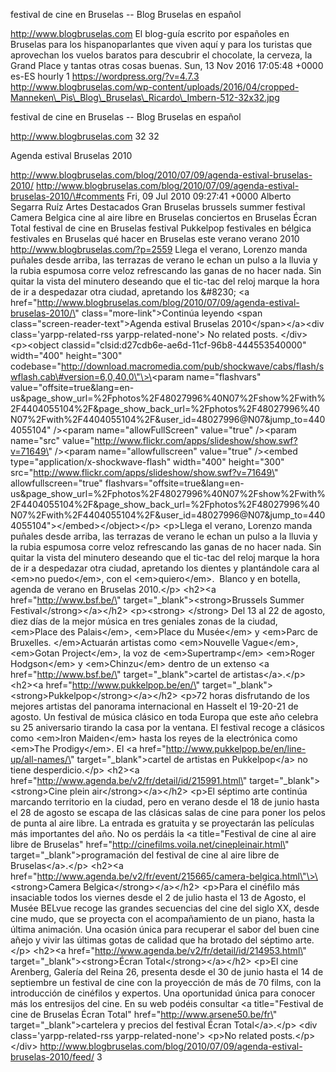 festival de cine en Bruselas -- Blog Bruselas en español

http://www.blogbruselas.com El blog-guía escrito por españoles en
Bruselas para los hispanoparlantes que viven aquí y para los turistas
que aprovechan los vuelos baratos para descubrir el chocolate, la
cerveza, la Grand Place y tantas otras cosas buenas. Sun, 13 Nov 2016
17:05:48 +0000 es-ES hourly 1 https://wordpress.org/?v=4.7.3
http://www.blogbruselas.com/wp-content/uploads/2016/04/cropped-Manneken\_Pis\_Blog\_Bruselas\_Ricardo\_Imbern-512-32x32.jpg

festival de cine en Bruselas -- Blog Bruselas en español

http://www.blogbruselas.com 32 32

Agenda estival Bruselas 2010

http://www.blogbruselas.com/blog/2010/07/09/agenda-estival-bruselas-2010/
http://www.blogbruselas.com/blog/2010/07/09/agenda-estival-bruselas-2010/\#comments
Fri, 09 Jul 2010 09:27:41 +0000 Alberto Segarra Ruíz Artes Destacados
Gran Bruselas brussels summer festival Camera Belgica cine al aire libre
en Bruselas conciertos en Bruselas Écran Total festival de cine en
Bruselas festival Pukkelpop festivales en bélgica festivales en Bruselas
qué hacer en Bruselas este verano verano 2010
http://www.blogbruselas.com/?p=2559 Llega el verano, Lorenzo manda
puñales desde arriba, las terrazas de verano le echan un pulso a la
lluvia y la rubia espumosa corre veloz refrescando las ganas de no hacer
nada. Sin quitar la vista del minutero deseando que el tic-tac del reloj
marque la hora de ir a despedazar otra ciudad, apretando los &\#8230;
\<a
href=\"http://www.blogbruselas.com/blog/2010/07/09/agenda-estival-bruselas-2010/\"
class=\"more-link\"\>Continúa leyendo \<span
class=\"screen-reader-text\"\>Agenda estival Bruselas
2010\</span\>\</a\>\<div class=\'yarpp-related-rss
yarpp-related-none\'\> No related posts. \</div\> \<p\>\<object
classid=\"clsid:d27cdb6e-ae6d-11cf-96b8-444553540000\" width=\"400\"
height=\"300\"
codebase=\"http://download.macromedia.com/pub/shockwave/cabs/flash/swflash.cab\#version=6,0,40,0\"\>\<param
name=\"flashvars\"
value=\"offsite=true&amp;lang=en-us&amp;page\_show\_url=%2Fphotos%2F48027996%40N07%2Fshow%2Fwith%2F4404055104%2F&amp;page\_show\_back\_url=%2Fphotos%2F48027996%40N07%2Fwith%2F4404055104%2F&amp;user\_id=48027996\@N07&amp;jump\_to=4404055104\"
/\>\<param name=\"allowFullScreen\" value=\"true\" /\>\<param
name=\"src\"
value=\"http://www.flickr.com/apps/slideshow/show.swf?v=71649\"
/\>\<param name=\"allowfullscreen\" value=\"true\" /\>\<embed
type=\"application/x-shockwave-flash\" width=\"400\" height=\"300\"
src=\"http://www.flickr.com/apps/slideshow/show.swf?v=71649\"
allowfullscreen=\"true\"
flashvars=\"offsite=true&amp;lang=en-us&amp;page\_show\_url=%2Fphotos%2F48027996%40N07%2Fshow%2Fwith%2F4404055104%2F&amp;page\_show\_back\_url=%2Fphotos%2F48027996%40N07%2Fwith%2F4404055104%2F&amp;user\_id=48027996\@N07&amp;jump\_to=4404055104\"\>\</embed\>\</object\>\</p\>
\<p\>Llega el verano, Lorenzo manda puñales desde arriba, las terrazas
de verano le echan un pulso a la lluvia y la rubia espumosa corre veloz
refrescando las ganas de no hacer nada. Sin quitar la vista del minutero
deseando que el tic-tac del reloj marque la hora de ir a despedazar otra
ciudad, apretando los dientes y plantándole cara al \<em\>no
puedo\</em\>, con el \<em\>quiero\</em\>.  Blanco y en botella, agenda
de verano en Bruselas 2010.\</p\> \<h2\>\<a href=\"http://www.bsf.be/\"
target=\"\_blank\"\>\<strong\>Brussels Summer
Festival\</strong\>\</a\>\</h2\> \<p\>\<strong\> \</strong\> Del 13 al
22 de agosto, diez días de la mejor música en tres geniales zonas de la
ciudad, \<em\>Place des Palais\</em\>, \<em\>Place du Musée\</em\> y
\<em\>Parc de Bruxelles. \</em\>Actuarán artistas como \<em\>Nouvelle
Vague\</em\>, \<em\>Gotan Project\</em\>, la voz de
\<em\>Supertramp\</em\> \<em\>Roger Hodgson\</em\> y \<em\>Chinzu\</em\>
dentro de un extenso \<a href=\"http://www.bsf.be/\"
target=\"\_blank\"\>cartel de artistas\</a\>.\</p\> \<h2\>\<a
href=\"http://www.pukkelpop.be/en/\"
target=\"\_blank\"\>\<strong\>Pukkelpop\</strong\>\</a\>\</h2\> \<p\>72
horas disfrutando de los mejores artistas del panorama internacional en
Hasselt el 19-20-21 de agosto. Un festival de música clásico en toda
Europa que este año celebra su 25 aniversario tirando la casa por la
ventana. El festival recoge a clásicos como \<em\>Iron Maiden\</em\>
hasta los reyes de la electrónica como \<em\>The Prodigy\</em\>. El \<a
href=\"http://www.pukkelpop.be/en/line-up/all-names/\"
target=\"\_blank\"\>cartel de artistas en Pukkelpop\</a\> no tiene
desperdicio.\</p\> \<h2\>\<a
href=\"http://www.agenda.be/v2/fr/detail/id/215991.html\"
target=\"\_blank\"\>\<strong\>Cine plein air\</strong\>\</a\>\</h2\>
\<p\>El séptimo arte continúa marcando territorio en la ciudad, pero en
verano desde el 18 de junio hasta el 28 de agosto se escapa de las
clásicas salas de cine para poner los pelos de punta al aire libre. La
entrada es gratuita y se proyectarán las películas más importantes del
año. No os perdáis la \<a title=\"Festival de cine al aire libre de
Bruselas\" href=\"http://cinefilms.voila.net/cinepleinair.html\"
target=\"\_blank\"\>programación del festival de cine al aire libre de
Bruselas\</a\>.\</p\> \<h2\>\<a
href=\"http://www.agenda.be/v2/fr/event/215665/camera-belgica.html\"\>\<strong\>Camera
Belgica\</strong\>\</a\>\</h2\> \<p\>Para el cinéfilo más insaciable
todos los viernes desde el 2 de julio hasta el 13 de Agosto, el Musée
BELvue recoge las grandes secuencias del cine del siglo XX, desde cine
mudo, que se proyecta con el acompañamiento de un piano, hasta la última
animación. Una ocasión única para recuperar el sabor del buen cine añejo
y vivir las últimas gotas de calidad que ha brotado del séptimo
arte.\</p\> \<h2\>\<a
href=\"http://www.agenda.be/v2/fr/detail/id/214953.html\"
target=\"\_blank\"\>\<strong\>Écran Total\</strong\>\</a\>\</h2\>
\<p\>El cine Arenberg, Galería del Reina 26, presenta desde el 30 de
junio hasta el 14 de septiembre un festival de cine con la proyección de
más de 70 films, con la introducción de cinéfilos y expertos. Una
oportunidad única para conocer más los entresijos del cine. En su web
podéis consultar \<a title=\"Festival de cine de Bruselas Écran Total\"
href=\"http://www.arsene50.be/fr\" target=\"\_blank\"\>cartelera y
precios del festival Écran Total\</a\>.\</p\> \<div
class=\'yarpp-related-rss yarpp-related-none\'\> \<p\>No related
posts.\</p\> \</div\>
http://www.blogbruselas.com/blog/2010/07/09/agenda-estival-bruselas-2010/feed/
3

